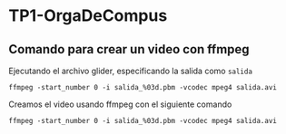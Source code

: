 # TP1-OrgaDeCompus
 
## Comando para crear un video con ffmpeg

Ejecutando el archivo glider, especificando la salida como `salida`

```shell
ffmpeg -start_number 0 -i salida_%03d.pbm -vcodec mpeg4 salida.avi

```

Creamos el video usando ffmpeg con el siguiente comando

```shell
ffmpeg -start_number 0 -i salida_%03d.pbm -vcodec mpeg4 salida.avi

```